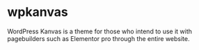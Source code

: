 # wpkanvas
WordPress Kanvas is a theme for those who intend to use it with pagebuilders such as Elementor pro through the entire website.

